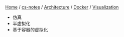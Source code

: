 [Home](https://mengxianbin.github.io) /
[cs-notes](https://mengxianbin.github.io/cs-notes/content) /
[Architecture](https://mengxianbin.github.io/cs-notes/content/Architecture) /
[Docker](https://mengxianbin.github.io/cs-notes/content/Architecture/Docker) /
[Visualization](https://mengxianbin.github.io/cs-notes/content/Architecture/Docker/Visualization)

* 仿真
* 半虚拟化
* 基于容器的虚拟化